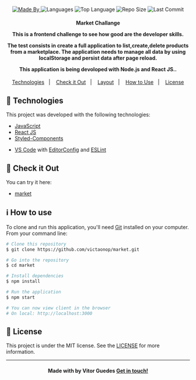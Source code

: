 <h1 align="center">
   
</h1>

<p align="center">
  <a href="https://www.linkedin.com/in/vitormguedes/">
  <img alt="Made By" src="https://img.shields.io/static/v1?label=Made%20By&message=Vitor%20Guedes&color=orange&style=for-the-badge">
	</a>
  
  <img alt="Languages" src="https://img.shields.io/github/languages/count/victaonop/market?style=for-the-badge">
  
  <img alt="Top Language" src="https://img.shields.io/github/languages/top/victaonop/market?style=for-the-badge">
  
  <img alt="Repo Size" src="https://img.shields.io/github/repo-size/victaonop/market?style=for-the-badge">
  
  <img alt="Last Commit" src="https://img.shields.io/github/last-commit/victaonop/market?style=for-the-badge">
</p>

<h4 align="center">
  <p>Market Challange</p>
  
  <p>This is a frontend challenge to see how good are the developer skills.</p>

  <p>
  
   The test consists in create a full application to list,create,delete products from a marketplace. The application needs to manage all data by using localStorage and persist data after page reload. 

   This application is being devoloped with Node.js and React JS..
  </p>
</h4>


<p align="center">
  <a href="#rocket-technologies">Technologies</a>&nbsp;&nbsp;&nbsp;|&nbsp;&nbsp;&nbsp;
  <a href="#eyes-check-it-out">Check it Out</a>&nbsp;&nbsp;&nbsp;|&nbsp;&nbsp;&nbsp;
  <a href="#art-layout">Layout</a>&nbsp;&nbsp;&nbsp;|&nbsp;&nbsp;&nbsp;
  <a href="#information_source-how-to-use">How to Use</a>&nbsp;&nbsp;&nbsp;|&nbsp;&nbsp;&nbsp;
  <!-- <a href="#thumbsup-how-to-contribute">How to Contribute</a>&nbsp;&nbsp;&nbsp;|&nbsp;&nbsp;&nbsp; -->
  <a href="#memo-license">License</a>
</p>


## :rocket: Technologies

This project was developed with the following technologies:

-  [JavaScript](https://developer.mozilla.org/pt-BR/docs/Web/JavaScript)
-  [React JS](https://pt-br.reactjs.org/)
-  [Styled-Components](https://styled-components.com/)
<!-- -  [Axios](https://github.com/axios/axios) -->
-  [VS Code][vc] with [EditorConfig][vceditconfig] and [ESLint][vceslint]

## :eyes: Check it Out

You can try it here:

-  [market](https://simple-jewels-shop.netlify.app/)

## :information_source: How to use

To clone and run this application, you'll need [Git](https://git-scm.com) installed on your computer. From your command line:

```bash
# Clone this repository
$ git clone https://github.com/victaonop/market.git

# Go into the repository
$ cd market

# Install dependencies
$ npm install

# Run the application
$ npm start

# You can now view client in the browser
# On local: http://localhost:3000
```

## :memo: License
This project is under the MIT license. See the [LICENSE](https://github.com/victaonop/market/blob/master/LICENSE) for more information.

---

<h4 align="center">
    Made with by Vitor Guedes <a href="https://www.linkedin.com/in/vitormguedes/" target="_blank">Get in touch!</a>
</h4>

[vc]: https://code.visualstudio.com/
[vceditconfig]: https://marketplace.visualstudio.com/items?itemName=EditorConfig.EditorConfig
[vceslint]: https://marketplace.visualstudio.com/items?itemName=dbaeumer.vscode-eslint
[demo]: https://simple-jewels-shop.netlify.app/